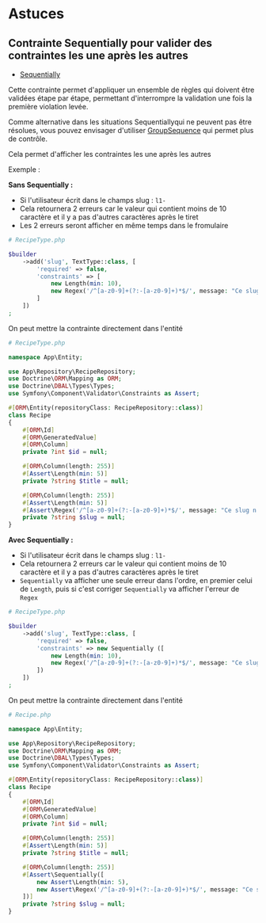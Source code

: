# Astuces

## Contrainte Sequentially pour valider des contraintes les une après les autres

- [Sequentially](https://symfony.com/doc/current/reference/constraints/Sequentially.html)

Cette contrainte permet d'appliquer un ensemble de règles qui doivent être validées étape par étape, permettant d'interrompre la validation une fois la première violation levée.

Comme alternative dans les situations Sequentiallyqui ne peuvent pas être résolues, vous pouvez envisager d'utiliser [GroupSequence](https://symfony.com/doc/current/validation/sequence_provider.html) qui permet plus de contrôle.

Cela permet d'afficher les contraintes les une après les autres

Exemple :

**Sans Sequentially :** 
- Si l'utilisateur écrit dans le champs slug : `l1-`
- Cela retournera 2 erreurs car le valeur qui contient moins de 10 caractère et il y a pas d'autres caractères après le tiret
- Les 2 erreurs seront afficher en même temps dans le fromulaire 

```php
# RecipeType.php

$builder
    ->add('slug', TextType::class, [
        'required' => false,
        'constraints' => [
            new Length(min: 10),
            new Regex('/^[a-z0-9]+(?:-[a-z0-9]+)*$/', message: "Ce slug n'est pas valide")
        ]
    ])
;
```

On peut mettre la contrainte directement dans l'entité

```php
# RecipeType.php

namespace App\Entity;

use App\Repository\RecipeRepository;
use Doctrine\ORM\Mapping as ORM;
use Doctrine\DBAL\Types\Types;
use Symfony\Component\Validator\Constraints as Assert;

#[ORM\Entity(repositoryClass: RecipeRepository::class)]
class Recipe
{
    #[ORM\Id]
    #[ORM\GeneratedValue]
    #[ORM\Column]
    private ?int $id = null;

    #[ORM\Column(length: 255)]
    #[Assert\Length(min: 5)]
    private ?string $title = null;

    #[ORM\Column(length: 255)]
    #[Assert\Length(min: 5)]
    #[Assert\Regex('/^[a-z0-9]+(?:-[a-z0-9]+)*$/', message: "Ce slug n'est pas valide")]
    private ?string $slug = null;
}
```


**Avec Sequentially :** 
- Si l'utilisateur écrit dans le champs slug : `l1-`
- Cela retournera 2 erreurs car le valeur qui contient moins de 10 caractère et il y a pas d'autres caractères après le tiret
- `Sequentially` va afficher une seule erreur dans l'ordre, en premier celui de `Length`, puis si c'est corriger `Sequentially` va afficher l'erreur de `Regex`

```php
# RecipeType.php

$builder
    ->add('slug', TextType::class, [
        'required' => false,
        'constraints' => new Sequentially ([
            new Length(min: 10),
            new Regex('/^[a-z0-9]+(?:-[a-z0-9]+)*$/', message: "Ce slug n'est pas valide")
        ])
    ])
;
```

On peut mettre la contrainte directement dans l'entité

```php
# Recipe.php

namespace App\Entity;

use App\Repository\RecipeRepository;
use Doctrine\ORM\Mapping as ORM;
use Doctrine\DBAL\Types\Types;
use Symfony\Component\Validator\Constraints as Assert;

#[ORM\Entity(repositoryClass: RecipeRepository::class)]
class Recipe
{
    #[ORM\Id]
    #[ORM\GeneratedValue]
    #[ORM\Column]
    private ?int $id = null;

    #[ORM\Column(length: 255)]
    #[Assert\Length(min: 5)]
    private ?string $title = null;

    #[ORM\Column(length: 255)]
    #[Assert\Sequentially([
        new Assert\Length(min: 5),
        new Assert\Regex('/^[a-z0-9]+(?:-[a-z0-9]+)*$/', message: "Ce slug n'est pas valide")
    ])]
    private ?string $slug = null;
}
```